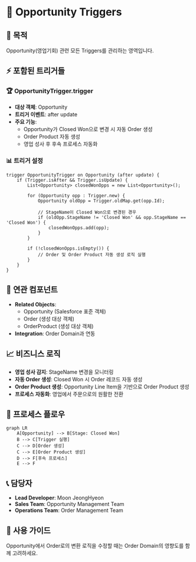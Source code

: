 # 🎯 Opportunity Triggers

## 🎯 목적
Opportunity(영업기회) 관련 모든 Triggers를 관리하는 영역입니다.

## ⚡ 포함된 트리거들

### 🏆 **OpportunityTrigger.trigger**
- **대상 객체**: Opportunity
- **트리거 이벤트**: after update
- **주요 기능**:
  - Opportunity가 Closed Won으로 변경 시 자동 Order 생성
  - Order Product 자동 생성
  - 영업 성사 후 후속 프로세스 자동화

### 📊 **트리거 설정**
```apex
trigger OpportunityTrigger on Opportunity (after update) {
    if (Trigger.isAfter && Trigger.isUpdate) {
        List<Opportunity> closedWonOpps = new List<Opportunity>();
        
        for (Opportunity opp : Trigger.new) {
            Opportunity oldOpp = Trigger.oldMap.get(opp.Id);
            
            // StageName이 Closed Won으로 변경된 경우
            if (oldOpp.StageName != 'Closed Won' && opp.StageName == 'Closed Won') {
                closedWonOpps.add(opp);
            }
        }
        
        if (!closedWonOpps.isEmpty()) {
            // Order 및 Order Product 자동 생성 로직 실행
        }
    }
}
```

## 🔗 연관 컴포넌트
- **Related Objects**: 
  - Opportunity (Salesforce 표준 객체)
  - Order (생성 대상 객체)
  - OrderProduct (생성 대상 객체)
- **Integration**: Order Domain과 연동

## 📈 비즈니스 로직
- **영업 성사 감지**: StageName 변경을 모니터링
- **자동 Order 생성**: Closed Won 시 Order 레코드 자동 생성
- **Order Product 생성**: Opportunity Line Item을 기반으로 Order Product 생성
- **프로세스 자동화**: 영업에서 주문으로의 원활한 전환

## 🔄 프로세스 플로우
```mermaid
graph LR
    A[Opportunity] --> B[Stage: Closed Won]
    B --> C[Trigger 실행]
    C --> D[Order 생성]
    C --> E[Order Product 생성]
    D --> F[후속 프로세스]
    E --> F
```

## 📞 담당자
- **Lead Developer**: Moon JeongHyeon
- **Sales Team**: Opportunity Management Team
- **Operations Team**: Order Management Team

## 📝 사용 가이드
Opportunity에서 Order로의 변환 로직을 수정할 때는 Order Domain의 영향도를 함께 고려하세요.
